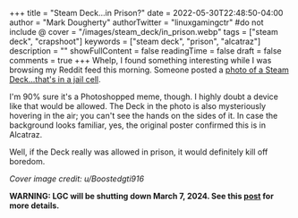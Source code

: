 +++
title = "Steam Deck...in Prison?"
date = 2022-05-30T22:48:50-04:00
author = "Mark Dougherty"
authorTwitter = "linuxgamingctr" #do not include @
cover = "/images/steam_deck/in_prison.webp"
tags = ["steam deck", "crapshoot"]
keywords = ["steam deck", "prison", "alcatraz"]
description = ""
showFullContent = false
readingTime = false
draft = false
comments = true
+++
Whelp, I found something interesting while I was browsing my Reddit feed this morning. Someone posted a [photo of a Steam Deck...that's in a jail cell](https://www.reddit.com/r/SteamDeck/comments/v0rwri/playing_my_deck_in_prison/).

I'm 90% sure it's a Photoshopped meme, though. I highly doubt a device like that would be allowed. The Deck in the photo is also mysteriously hovering in the air; you can't see the hands on the sides of it. In case the background looks familiar, yes, the original poster confirmed this is in Alcatraz.

Well, if the Deck really was allowed in prison, it would definitely kill off boredom.

*Cover image credit: u/Boostedgti916*

**WARNING: LGC will be shutting down March 7, 2024. See this [post](https://linuxgamingcentral.com/posts/the-end-of-lgc/) for more details.**
